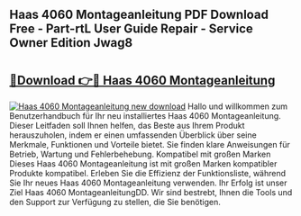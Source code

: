 ## Haas 4060 Montageanleitung PDF Download Free - Part-rtL User Guide Repair - Service Owner Edition Jwag8

# <h2><a href="http://df7qem.blite.top/?on=Haas+4060+Montageanleitung">🔗Download 👉🔴 Haas 4060 Montageanleitung</a></h2>

[![Haas 4060 Montageanleitung new download](https://i.imgur.com/lujVjoI.png)](http://df7qem.blite.top/?on=Haas+4060+Montageanleitung)
Hallo und willkommen zum Benutzerhandbuch für Ihr neu installiertes Haas 4060 Montageanleitung. Dieser Leitfaden soll Ihnen helfen, das Beste aus Ihrem Produkt herauszuholen, indem er einen umfassenden Überblick über seine Merkmale, Funktionen und Vorteile bietet. Sie finden klare Anweisungen für Betrieb, Wartung und Fehlerbehebung. Kompatibel mit großen Marken Dieses Haas 4060 Montageanleitung ist mit großen Marken kompatibler Produkte kompatibel. Erleben Sie die Effizienz der Funktionsliste, während Sie Ihr neues Haas 4060 Montageanleitung verwenden. Ihr Erfolg ist unser Ziel Haas 4060 MontageanleitungDD. Wir sind bestrebt, Ihnen die Tools und den Support zur Verfügung zu stellen, die Sie benötigen.
